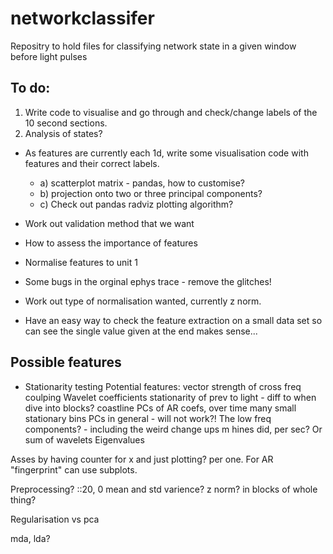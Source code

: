 # networkclassifer
Repositry to hold files for classifying network state in a given window before light pulses

## To do:
1. Write code to visualise and go through and check/change labels of the 10 second sections.
2. Analysis of states?

* As features are currently each 1d, write some visualisation code with features and their correct labels. 
	- a) scatterplot matrix  - pandas, how to customise?
	- b) projection onto two or three principal components?
	- c) Check out pandas radviz plotting algorithm?

* Work out validation method that we want
* How to assess the importance of features
* Normalise features to unit 1
* Some bugs in the orginal ephys trace - remove the glitches!
* Work out type of normalisation wanted, currently z norm. 
* Have an easy way to check the feature extraction on a small data set so can see the single value given at the end makes sense... 

## Possible features
* Stationarity testing
Potential features:
vector strength of cross freq coulping 
Wavelet coefficients
stationarity of prev to light - diff to when dive into blocks?
coastline
PCs of AR coefs, over time many small stationary bins
PCs in general - will not work?!
The low freq components? - including the weird change ups m hines did, per sec?
Or sum of wavelets
Eigenvalues

Asses by having counter for x and just plotting? per one. For AR "fingerprint" can use subplots.


Preprocessing?
::20,
0 mean and std varience? z  norm?
in blocks of whole thing?

Regularisation vs pca

mda, lda?